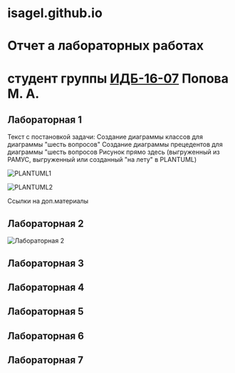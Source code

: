 # isagel.github.io
# Отчет а лабораторных работах
# студент группы [ИДБ-16-07](https://github.com/stankin/design-2018/wiki/list-idb-15-xx) Попова М. А.

## Лабораторная 1

Текст с постановкой задачи:
Создание диаграммы классов для диаграммы "шесть вопросов"
Создание диаграммы прецедентов для диаграммы "шесть вопросов
Рисунок прямо здесь (выгруженный из РАМУС, выгруженный или созданный "на лету" в PLANTUML)

![PLANTUML1](http://www.plantuml.com/plantuml/png/LOz1IiGm58RNarCyPgNW8SRn4Av36vmoQID9YmiHnhfmKM6MYhZn1cLei5PRh_2_6vcs2CuYa7py-R_tLYwNDYzIBTmsoQwbbIb5MZf7jsAnbj7sofeYYo-CDfOkDqcknEBSMdCpaxKEaH0qDbRsFxeJSyiIxrpo0nfuz5mkIJewHa54U4QFEfoMzuIMfjU1AtHe1LvHyoCyttE90mQQBaD0FGPyqiZGS4KOyCCx-AdvY_V1yaGdU44__k1TS7xFJgxE26_mOmyQj7FzQ8Ed4EjGu-DleDEmp2Q95KM9ZRGIAvN5HQf_0G00)

![PLANTUML2](http://www.plantuml.com/plantuml/png/fL6nJiCm49thhpXbWg4I7u1GK-P8sPYjnBHHqnXT735Gf487XWwCC24niKPL8uMMX5yu_n6NkaNTEvpy_Dxpqpjva1k9ffYc8fyasPr4EGKP6Otm87f36Kr6g8iiljOfKpVZn2ZHyn7rlME6ALlOg35MU4mz7kKLkOfahavEJDMj0QC1az7OG9oWYaoYC-7wXXSWS_3eYohQKaihFZVUNWpsuZirzia-sxbTq0yR6iRBWobqda_c5hHswd-0qzweePAdjgz0DUnkAxka3TMUEEpfE-y7_TevftH9Mnv-HHMmjRGlL7Krk6C9Ez0orL1Bty1SI-kkL0ZzFfpvvuAdWu7W5IzdZ48HC36xuhN4G6KnVzyV)



Ссылки на доп.материалы

## Лабораторная 2
![Лабораторная 2]()

## Лабораторная 3

## Лабораторная 4

## Лабораторная 5

## Лабораторная 6

## Лабораторная 7
